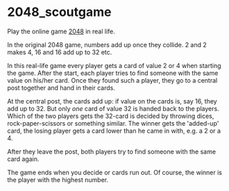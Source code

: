 2048_scoutgame
==============

Play the online game [2048](http://gabrielecirulli.github.io/2048/) in real life. 

In the original 2048 game, numbers add up once they collide. 2 and 2 makes 4, 16 and 16 add up to 32 etc.

In this real-life game every player gets a card of value 2 or 4 when starting the game.
After the start, each player tries to find someone with the same value on his/her card.
Once they found such a player, they go to a central post together and hand in their cards.

At the central post, the cards add up: if value on the cards is, say 16, they add up to 32. But only *one* card of value 32 is handed back to the players. Which of the two players gets the 32-card is decided by throwing dices, rock-paper-scissors or something similar.
The winner gets the 'added-up' card, the losing player gets a card lower than he came in with, e.g. a 2 or a 4. 

After they leave the post, both players try to find someone with the same card again. 

The game ends when you decide or cards run out. Of course, the winner is the player with the highest number. 

